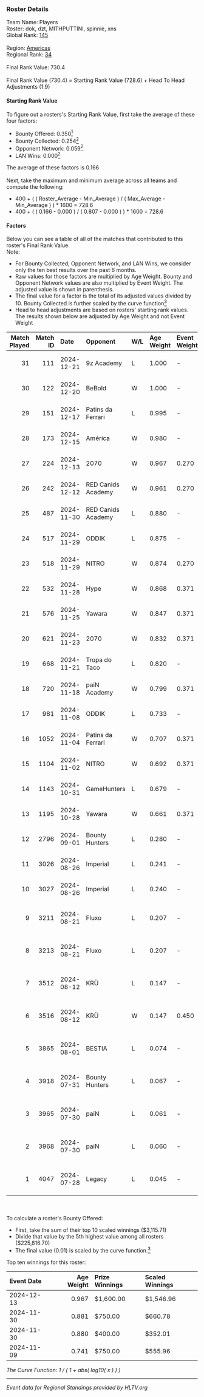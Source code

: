 ### Roster Details<br />
Team Name: Players<br />
Roster: dok, dzt, MITHPUTTINI, spinnie, xns<br />
Global Rank: [145](../../standings_global_2025_01_17.md)<br />
<br />
Region: [Americas]( ../../standings_americas_2025_01_17.md)<br />
Regional Rank: [34]( ../../standings_americas_2025_01_17.md)<br />
<br />
Final Rank Value:  730.4<br />
<br />
Final Rank Value (730.4) = Starting Rank Value (728.6) + Head To Head Adjustments (1.9)<br />

#### Starting Rank Value<br />
To figure out a rosters's Starting Rank Value, first take the average of these four factors:<br />
- Bounty Offered: 0.350[<sup>1</sup>](#table2)
- Bounty Collected: 0.254[<sup>2</sup>](#table1)
- Opponent Network: 0.059[<sup>2</sup>](#table1)
- LAN Wins: 0.000[<sup>2</sup>](#table1)

The average of these factors is 0.166<br />
<br />
Next, take the maximum and minimum average across all teams and compute the following:<br />
- 400 + ( ( Roster_Average - Min_Average ) / ( Max_Average - Min_Average ) ) * 1600 = 728.6
- 400 + ( ( 0.166 - 0.000 ) / ( 0.807 - 0.000 ) ) * 1600 = 728.6


#### Factors<br />
Below you can see a table of all of the matches that contributed to this roster's Final Rank Value.<br />
Note:<br />

- For Bounty Collected, Opponent Network, and LAN Wins, we consider only the ten best results over the past 6 months.
- Raw values for those factors are multiplied by Age Weight. Bounty and Opponent Network values are also multiplied by Event Weight. The adjusted value is shown in parenthesis.
- The final value for a factor is the total of its adjusted values divided by 10. Bounty Collected is further scaled by the curve function[<sup>3</sup>](#curveFunction)
- Head to head adjustments are based on rosters' starting rank values. The results shown below are adjusted by Age Weight and not Event Weight
<span id="table1"></span><br />


| Match Played | Match ID | Date       | Opponent           | W/L | Age Weight | Event Weight | Bounty Collected | Opponent Network | LAN Wins  | H2H Adj. | Roster                                |
| -: | -: | :- | :- | :- | :- | :- | :- | :- | :- | -: | :- |
|           31 |      111 | 2024-12-21 | 9z Academy         | L   | 1.000      | -            | -                | -                | -         |   -23.58 | dok, dzt, MITHPUTTINI, spinnie, xns   |
|           30 |      122 | 2024-12-20 | BeBold             | W   | 1.000      | -            | -                | -                | 0 (0.000) |     5.82 | dok, dzt, MITHPUTTINI, spinnie, xns   |
|           29 |      151 | 2024-12-17 | Patins da Ferrari  | L   | 0.995      | -            | -                | -                | -         |   -24.53 | dok, dzt, MITHPUTTINI, spinnie, xns   |
|           28 |      173 | 2024-12-15 | América            | W   | 0.980      | -            | -                | -                | 0 (0.000) |     3.33 | dok, dzt, MITHPUTTINI, spinnie, xns   |
|           27 |      224 | 2024-12-13 | 2070               | W   | 0.967      | 0.270        | 0.003 (0.001)    | 0.220 (0.058)    | 0 (0.000) |    11.61 | dok, dzt, MITHPUTTINI, spinnie, xns   |
|           26 |      242 | 2024-12-12 | RED Canids Academy | W   | 0.961      | 0.270        | 0.012 (0.003)    | 0.122 (0.032)    | 0 (0.000) |    12.64 | dok, dzt, MITHPUTTINI, spinnie, xns   |
|           25 |      487 | 2024-11-30 | RED Canids Academy | L   | 0.880      | -            | -                | -                | -         |   -16.38 | dok, dzt, MITHPUTTINI, spinnie, xns   |
|           24 |      517 | 2024-11-29 | ODDIK              | L   | 0.875      | -            | -                | -                | -         |    -7.46 | dok, dzt, MITHPUTTINI, spinnie, xns   |
|           23 |      518 | 2024-11-29 | NITRO              | W   | 0.874      | 0.270        | 0.003 (0.001)    | 0.297 (0.070)    | 0 (0.000) |    11.62 | dok, dzt, MITHPUTTINI, spinnie, xns   |
|           22 |      532 | 2024-11-28 | Hype               | W   | 0.868      | 0.371        | 0.003 (0.001)    | 0.190 (0.061)    | 0 (0.000) |    14.09 | dok, dzt, MITHPUTTINI, spinnie, xns   |
|           21 |      576 | 2024-11-25 | Yawara             | W   | 0.847      | 0.371        | 0.005 (0.002)    | 0.266 (0.083)    | 0 (0.000) |    11.19 | dok, dzt, MITHPUTTINI, spinnie, xns   |
|           20 |      621 | 2024-11-23 | 2070               | W   | 0.832      | 0.371        | 0.003 (0.001)    | 0.220 (0.068)    | 0 (0.000) |    10.20 | dok, dzt, MITHPUTTINI, spinnie, xns   |
|           19 |      668 | 2024-11-21 | Tropa do Taco      | L   | 0.820      | -            | -                | -                | -         |   -10.92 | dok, dzt, MITHPUTTINI, spinnie, xns   |
|           18 |      720 | 2024-11-18 | paiN Academy       | W   | 0.799      | 0.371        | -                | 0.116 (0.034)    | 0 (0.000) |     3.32 | dok, dzt, MITHPUTTINI, spinnie, xns   |
|           17 |      981 | 2024-11-08 | ODDIK              | L   | 0.733      | -            | -                | -                | -         |    -5.22 | dok, dzt, MITHPUTTINI, spinnie, xns   |
|           16 |     1052 | 2024-11-04 | Patins da Ferrari  | W   | 0.707      | 0.371        | 0.002 (0.001)    | 0.179 (0.047)    | 0 (0.000) |     8.94 | dok, dzt, MITHPUTTINI, spinnie, xns   |
|           15 |     1104 | 2024-11-02 | NITRO              | W   | 0.692      | 0.371        | 0.003 (0.001)    | 0.297 (0.076)    | -         |     9.57 | dok, dzt, MITHPUTTINI, spinnie, xns   |
|           14 |     1143 | 2024-10-31 | GameHunters        | L   | 0.679      | -            | -                | -                | -         |   -11.72 | dok, dzt, MITHPUTTINI, spinnie, xns   |
|           13 |     1195 | 2024-10-28 | Yawara             | W   | 0.661      | 0.371        | 0.005 (0.001)    | 0.266 (0.065)    | -         |     8.91 | dok, dzt, MITHPUTTINI, spinnie, xns   |
|           12 |     2796 | 2024-09-01 | Bounty Hunters     | L   | 0.280      | -            | -                | -                | -         |    -5.32 | dok, dzt, Lich, MITHPUTTINI, spinnie  |
|           11 |     3026 | 2024-08-26 | Imperial           | L   | 0.241      | -            | -                | -                | -         |    -0.62 | dok, dzt, Lich, MITHPUTTINI, spinnie  |
|           10 |     3027 | 2024-08-26 | Imperial           | L   | 0.240      | -            | -                | -                | -         |    -0.63 | dok, dzt, Lich, MITHPUTTINI, spinnie  |
|            9 |     3211 | 2024-08-21 | Fluxo              | L   | 0.207      | -            | -                | -                | -         |    -0.82 | dok, dzt, MITHPUTTINI, s1cko, spinnie |
|            8 |     3213 | 2024-08-21 | Fluxo              | L   | 0.207      | -            | -                | -                | -         |    -0.83 | dok, dzt, MITHPUTTINI, s1cko, spinnie |
|            7 |     3512 | 2024-08-12 | KRÜ                | L   | 0.147      | -            | -                | -                | -         |    -2.05 | dok, dzt, MITHPUTTINI, s1cko, spinnie |
|            6 |     3516 | 2024-08-12 | KRÜ                | W   | 0.147      | 0.450        | 0.004 (0.000)    | -                | -         |     2.61 | dok, dzt, MITHPUTTINI, s1cko, spinnie |
|            5 |     3865 | 2024-08-01 | BESTIA             | L   | 0.074      | -            | -                | -                | -         |    -0.32 | dok, dzt, MITHPUTTINI, s1cko, spinnie |
|            4 |     3918 | 2024-07-31 | Bounty Hunters     | L   | 0.067      | -            | -                | -                | -         |    -1.27 | dok, dzt, MITHPUTTINI, s1cko, spinnie |
|            3 |     3965 | 2024-07-30 | paiN               | L   | 0.061      | -            | -                | -                | -         |    -0.03 | dok, dzt, MITHPUTTINI, s1cko, spinnie |
|            2 |     3968 | 2024-07-30 | paiN               | L   | 0.060      | -            | -                | -                | -         |    -0.03 | dok, dzt, MITHPUTTINI, s1cko, spinnie |
|            1 |     4047 | 2024-07-28 | Legacy             | L   | 0.045      | -            | -                | -                | -         |    -0.29 | dok, dzt, MITHPUTTINI, s1cko, spinnie |

<br />
<span id="table2"></span><br />
To calculate a roster's Bounty Offered:<br />

- First, take the sum of their top 10 scaled winnings ($3,115.71)
- Divide that value by the 5th highest value among all rosters ($225,816.70)
- The final value (0.01) is scaled by the curve function.[<sup>3</sup>](#curveFunction)

Top ten winnings for this roster:<br />

| Event Date | Age Weight | Prize Winnings | Scaled Winnings |
| :- | -: | :- | :- |
| 2024-12-13 |      0.967 | $1,600.00      | $1,546.96       |
| 2024-11-30 |      0.881 | $750.00        | $660.78         |
| 2024-11-30 |      0.880 | $400.00        | $352.01         |
| 2024-11-09 |      0.741 | $750.00        | $555.96         |


<span id="curveFunction"></span>_The Curve Function: 1 / ( 1 + abs( log10( x ) ) )_<br />

---
_Event data for Regional Standings provided by HLTV.org_<br />
